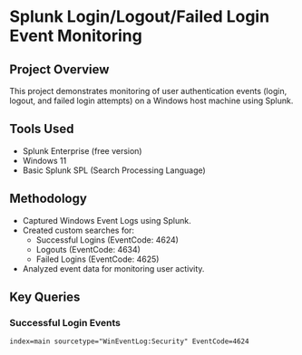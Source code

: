 # Splunk Login/Logout/Failed Login Event Monitoring

## Project Overview
This project demonstrates monitoring of user authentication events (login, logout, and failed login attempts) on a Windows host machine using Splunk.

## Tools Used
- Splunk Enterprise (free version)
- Windows 11
- Basic Splunk SPL (Search Processing Language)

## Methodology
- Captured Windows Event Logs using Splunk.
- Created custom searches for:
  - Successful Logins (EventCode: 4624)
  - Logouts (EventCode: 4634)
  - Failed Logins (EventCode: 4625)
- Analyzed event data for monitoring user activity.

## Key Queries

### Successful Login Events
```spl
index=main sourcetype="WinEventLog:Security" EventCode=4624
